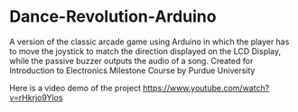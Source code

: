 # Dance-Revolution-Arduino
A version of the classic arcade game using Arduino in which the player has to move the joystick to match the direction displayed on the LCD Display, while the passive buzzer outputs the audio of a song.
Created for Introduction to Electronics Milestone Course by Purdue University

Here is a video demo of the project
https://www.youtube.com/watch?v=rHkrjo9Ylos
